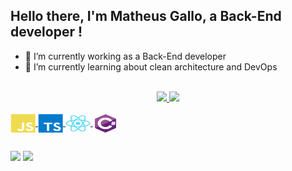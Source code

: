 ## Hello there, I'm Matheus Gallo, a Back-End developer !
- 🔭 I’m currently working as a Back-End developer
- 🌱 I’m currently learning about clean architecture and DevOps

<div align="center" style="display: inline_block"><br>
  <a href="https://github.com/matheusgallo">
  <img height="180em" src="https://github-readme-stats.vercel.app/api?username=matheusgallo&show_icons=true&theme=dracula&include_all_commits=true&count_private=true"/>
  <img height="180em" src="https://github-readme-stats.vercel.app/api/top-langs/?username=matheusgallo&hide=html,starlark,java,objective-c,ruby,swift&layout=demo&langs_count=5&theme=dracula"/>
</div>
<div style="display: inline_block"><br>
  <img align="center" alt="Gallo-Js" height="30" width="40" src="https://raw.githubusercontent.com/devicons/devicon/master/icons/javascript/javascript-plain.svg">
  <img align="center" alt="Gallo-Ts" height="30" width="40" src="https://raw.githubusercontent.com/devicons/devicon/master/icons/typescript/typescript-plain.svg">
  <img align="center" alt="Gallo-React" height="30" width="40" src="https://raw.githubusercontent.com/devicons/devicon/master/icons/react/react-original.svg">
  <img align="center" alt="Gallo-Csharp" height="30" width="40" src="https://raw.githubusercontent.com/devicons/devicon/master/icons/csharp/csharp-original.svg">
 </div>
 
 ##
 <div> 
  <a href = "mailto:matheus.gallo.siqueira@gmail.com"><img src="https://img.shields.io/badge/-Gmail-%23333?style=for-the-badge&logo=gmail&logoColor=white" target="_blank"></a>
  <a href="https://www.linkedin.com/in/matheus-g" target="_blank"><img src="https://img.shields.io/badge/-LinkedIn-%230077B5?style=for-the-badge&logo=linkedin&logoColor=white" target="_blank"></a> 
</div>
